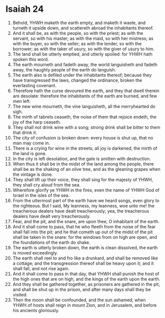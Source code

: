 ﻿# Isaiah 24
1. Behold, YHWH maketh the earth empty, and maketh it waste, and turneth it upside down, and scattereth abroad the inhabitants thereof. 
2. And it shall be, as with the people, so with the priest; as with the servant, so with his master; as with the maid, so with her mistress; as with the buyer, so with the seller; as with the lender, so with the borrower; as with the taker of usury, so with the giver of usury to him. 
3. The land shall be utterly emptied, and utterly spoiled: for YHWH hath spoken this word. 
4. The earth mourneth and fadeth away, the world languisheth and fadeth away, the haughty people of the earth do languish. 
5. The earth also is defiled under the inhabitants thereof; because they have transgressed the laws, changed the ordinance, broken the everlasting covenant. 
6. Therefore hath the curse devoured the earth, and they that dwell therein are desolate: therefore the inhabitants of the earth are burned, and few men left. 
7. The new wine mourneth, the vine languisheth, all the merryhearted do sigh. 
8. The mirth of tabrets ceaseth, the noise of them that rejoice endeth, the joy of the harp ceaseth. 
9. They shall not drink wine with a song; strong drink shall be bitter to them that drink it. 
10. The city of confusion is broken down: every house is shut up, that no man may come in. 
11. There is a crying for wine in the streets; all joy is darkened, the mirth of the land is gone. 
12. In the city is left desolation, and the gate is smitten with destruction. 
13.  When thus it shall be in the midst of the land among the people, there shall be as the shaking of an olive tree, and as the gleaning grapes when the vintage is done. 
14. They shall lift up their voice, they shall sing for the majesty of YHWH, they shall cry aloud from the sea. 
15. Wherefore glorify ye YHWH in the fires, even the name of YHWH God of Israel in the isles of the sea. 
16.  From the uttermost part of the earth have we heard songs, even glory to the righteous. But I said, My leanness, my leanness, woe unto me! the treacherous dealers have dealt treacherously; yea, the treacherous dealers have dealt very treacherously. 
17. Fear, and the pit, and the snare, are upon thee, O inhabitant of the earth. 
18. And it shall come to pass, that he who fleeth from the noise of the fear shall fall into the pit; and he that cometh up out of the midst of the pit shall be taken in the snare: for the windows from on high are open, and the foundations of the earth do shake. 
19. The earth is utterly broken down, the earth is clean dissolved, the earth is moved exceedingly. 
20. The earth shall reel to and fro like a drunkard, and shall be removed like a cottage; and the transgression thereof shall be heavy upon it; and it shall fall, and not rise again. 
21. And it shall come to pass in that day, that YHWH shall punish the host of the high ones that are on high, and the kings of the earth upon the earth. 
22. And they shall be gathered together, as prisoners are gathered in the pit, and shall be shut up in the prison, and after many days shall they be visited. 
23. Then the moon shall be confounded, and the sun ashamed, when YHWH of hosts shall reign in mount Zion, and in Jerusalem, and before his ancients gloriously. 
